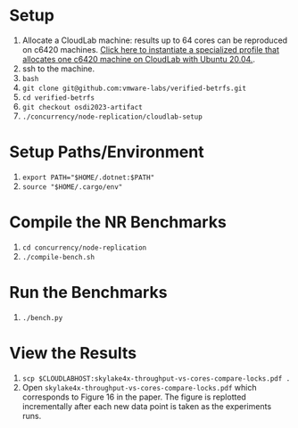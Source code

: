 # Setup

1. Allocate a CloudLab machine: results up to 64 cores can be reproduced on c6420 machines. [Click here to instantiate a specialized profile that allocates one c6420 machine on CloudLab with Ubuntu 20.04.](https://www.cloudlab.us/p/sandstorm/nr-osdi23-ae).
2. ssh to the machine.
3. `bash`
4. `git clone git@github.com:vmware-labs/verified-betrfs.git`
5. `cd verified-betrfs`
6. `git checkout osdi2023-artifact`
7. `./concurrency/node-replication/cloudlab-setup`

# Setup Paths/Environment
1. `export PATH="$HOME/.dotnet:$PATH"`
2. `source "$HOME/.cargo/env"`

# Compile the NR Benchmarks

1. `cd concurrency/node-replication`
2. `./compile-bench.sh`


# Run the Benchmarks

1. `./bench.py`


# View the Results

1. `scp $CLOUDLABHOST:skylake4x-throughput-vs-cores-compare-locks.pdf .`
2. Open `skylake4x-throughput-vs-cores-compare-locks.pdf` which corresponds to Figure 16 in the paper. The figure is replotted incrementally after each new data point is taken as the experiments runs.
